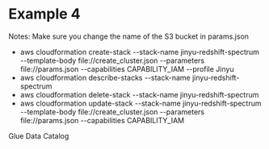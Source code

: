 # Example 4

Notes:
Make sure you change the name of the S3 bucket in params.json

* aws cloudformation create-stack --stack-name jinyu-redshift-spectrum --template-body file://create_cluster.json --parameters file://params.json --capabilities CAPABILITY_IAM --profile Jinyu
* aws cloudformation describe-stacks --stack-name jinyu-redshift-spectrum
* aws cloudformation delete-stack --stack-name jinyu-redshift-spectrum
* aws cloudformation update-stack --stack-name jinyu-redshift-spectrum --template-body file://create_cluster.json --parameters file://params.json --capabilities CAPABILITY_IAM

Glue Data Catalog

